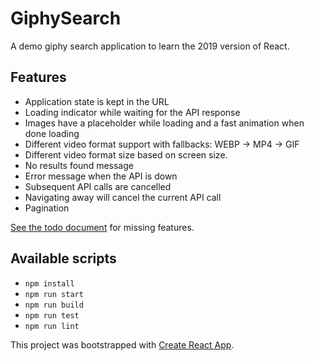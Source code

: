 # GiphySearch
A demo giphy search application to learn the 2019 version of React.

## Features
- Application state is kept in the URL
- Loading indicator while waiting for the API response
- Images have a placeholder while loading and a fast animation when done loading
- Different video format support with fallbacks: WEBP -> MP4 -> GIF
- Different video format size based on screen size.
- No results found message
- Error message when the API is down
- Subsequent API calls are cancelled
- Navigating away will cancel the current API call
- Pagination

[See the todo document](./todo.md) for missing features.

## Available scripts
- `npm install`
- `npm run start`
- `npm run build`
- `npm run test`
- `npm run lint`

This project was bootstrapped with [Create React App](https://github.com/facebook/create-react-app).
